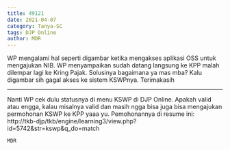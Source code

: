 ```yaml
---
title: 49121
date: 2021-04-07
category: Tanya-SC
tags: DJP Online
author: MDR
---
```


WP mengalami hal seperti digambar ketika mengakses aplikasi OSS untuk mengajukan NIB. WP menyampaikan sudah datang langsung ke KPP malah dilempar lagi ke Kring Pajak. Solusinya bagaimana ya mas mba? Kalu digambar sih gagal akses ke sistem KSWPnya. Terimakasih

---

Nanti WP cek dulu statusnya di menu KSWP di DJP Online. Apakah valid atau engga, kalau misalnya valid dan masih ngga bisa juga bisa mengajukan permohonan KSWP ke KPP yaaa yu. Pemohonannya di resume ini: http://tkb-djp/tkb/engine/learning3/view.php?id=5742&str=kswp&q_do=match

`MDR`
